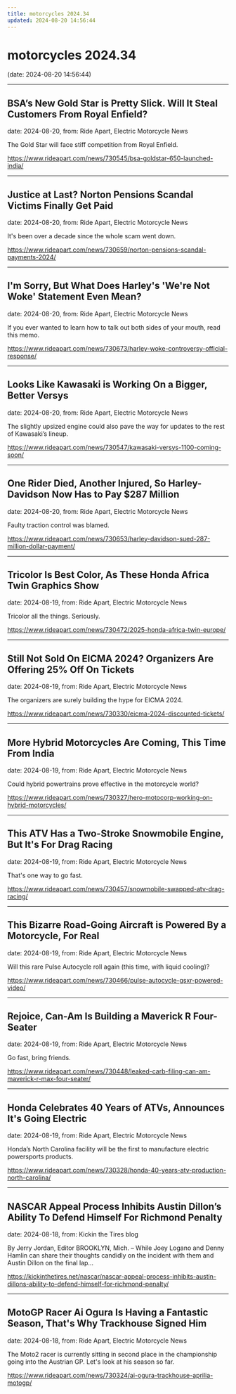 ```yaml
---
title: motorcycles 2024.34
updated: 2024-08-20 14:56:44
---
```


# motorcycles 2024.34

(date: 2024-08-20 14:56:44)

---

## BSA’s New Gold Star is Pretty Slick. Will It Steal Customers From Royal Enfield?

date: 2024-08-20, from: Ride Apart, Electric Motorcycle News

The Gold Star will face stiff competition from Royal Enfield.  

<https://www.rideapart.com/news/730545/bsa-goldstar-650-launched-india/>

---

## Justice at Last? Norton Pensions Scandal Victims Finally Get Paid

date: 2024-08-20, from: Ride Apart, Electric Motorcycle News

It's been over a decade since the whole scam went down. 

<https://www.rideapart.com/news/730659/norton-pensions-scandal-payments-2024/>

---

## I'm Sorry, But What Does Harley's 'We're Not Woke' Statement Even Mean?

date: 2024-08-20, from: Ride Apart, Electric Motorcycle News

If you ever wanted to learn how to talk out both sides of your mouth, read this memo. 

<https://www.rideapart.com/news/730673/harley-woke-controversy-official-response/>

---

## Looks Like Kawasaki is Working On a Bigger, Better Versys

date: 2024-08-20, from: Ride Apart, Electric Motorcycle News

The slightly upsized engine could also pave the way for updates to the rest of Kawasaki’s lineup.  

<https://www.rideapart.com/news/730547/kawasaki-versys-1100-coming-soon/>

---

## One Rider Died, Another Injured, So Harley-Davidson Now Has to Pay $287 Million

date: 2024-08-20, from: Ride Apart, Electric Motorcycle News

Faulty traction control was blamed.  

<https://www.rideapart.com/news/730653/harley-davidson-sued-287-million-dollar-payment/>

---

## Tricolor Is Best Color, As These Honda Africa Twin Graphics Show

date: 2024-08-19, from: Ride Apart, Electric Motorcycle News

Tricolor all the things. Seriously. 

<https://www.rideapart.com/news/730472/2025-honda-africa-twin-europe/>

---

## Still Not Sold On EICMA 2024? Organizers Are Offering 25% Off On Tickets

date: 2024-08-19, from: Ride Apart, Electric Motorcycle News

The organizers are surely building the hype for EICMA 2024.  

<https://www.rideapart.com/news/730330/eicma-2024-discounted-tickets/>

---

## More Hybrid Motorcycles Are Coming, This Time From India

date: 2024-08-19, from: Ride Apart, Electric Motorcycle News

Could hybrid powertrains prove effective in the motorcycle world?  

<https://www.rideapart.com/news/730327/hero-motocorp-working-on-hybrid-motorcycles/>

---

## This ATV Has a Two-Stroke Snowmobile Engine, But It's For Drag Racing

date: 2024-08-19, from: Ride Apart, Electric Motorcycle News

That's one way to go fast. 

<https://www.rideapart.com/news/730457/snowmobile-swapped-atv-drag-racing/>

---

## This Bizarre Road-Going Aircraft is Powered By a Motorcycle, For Real

date: 2024-08-19, from: Ride Apart, Electric Motorcycle News

Will this rare Pulse Autocycle roll again (this time, with liquid cooling)? 

<https://www.rideapart.com/news/730466/pulse-autocycle-gsxr-powered-video/>

---

## Rejoice, Can-Am Is Building a Maverick R Four-Seater

date: 2024-08-19, from: Ride Apart, Electric Motorcycle News

Go fast, bring friends. 

<https://www.rideapart.com/news/730448/leaked-carb-filing-can-am-maverick-r-max-four-seater/>

---

## Honda Celebrates 40 Years of ATVs, Announces It's Going Electric

date: 2024-08-19, from: Ride Apart, Electric Motorcycle News

Honda’s North Carolina facility will be the first to manufacture electric powersports products.  

<https://www.rideapart.com/news/730328/honda-40-years-atv-production-north-carolina/>

---

## NASCAR Appeal Process Inhibits Austin Dillon’s Ability To Defend Himself For Richmond Penalty

date: 2024-08-18, from: Kickin the Tires blog

By Jerry Jordan, Editor BROOKLYN, Mich. – While Joey Logano and Denny Hamlin can share their thoughts candidly on the incident with them and Austin Dillon on the final lap&#8230;  

<https://kickinthetires.net/nascar/nascar-appeal-process-inhibits-austin-dillons-ability-to-defend-himself-for-richmond-penalty/>

---

## MotoGP Racer Ai Ogura Is Having a Fantastic Season, That's Why Trackhouse Signed Him

date: 2024-08-18, from: Ride Apart, Electric Motorcycle News

The Moto2 racer is currently sitting in second place in the championship going into the Austrian GP. Let's look at his season so far. 

<https://www.rideapart.com/news/730324/ai-ogura-trackhouse-aprilia-motogp/>

